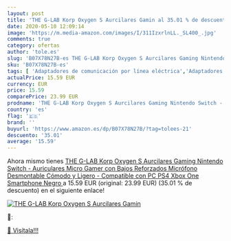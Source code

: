 ```yaml
---
layout: post
title: 'THE G-LAB Korp Oxygen S Aurcilares Gamin al 35.01 % de descuento'
date: 2020-05-10 12:09:14
image: 'https://m.media-amazon.com/images/I/311IzxrlnLL._SL400_.jpg'
comments: true
category: ofertas
author: 'tole.es'
slug: 'B07X78N27B-es THE G-LAB Korp Oxygen S Aurcilares Gaming Nintendo Switch...'
sku: 'B07X78N27B-es'
tags: [ 'Adaptadores de comunicación por línea eléctrica','Adaptadores de red','Dispositivos de red','Informática','nintendo','ps4','xbox', ]
actualPrice: 15.59 EUR
currency: EUR
price: 15.59
comparePrice: 23.99 EUR
prodname: 'THE G-LAB Korp Oxygen S Aurcilares Gaming Nintendo Switch - Auriculares Micro Gamer con Bajos Reforzados  Micrófono Desmontable  Cómodo y Ligero - Compatible con PC  PS4  Xbox One  Smartphone  Negro '
country: 'es'
flag: '🇪🇸'
brand: ''
buyurl: 'https://www.amazon.es/dp/B07X78N27B/?tag=tolees-21'
descuento: '35.01'
average: '15.59'
---
```


Ahora mismo tienes [THE G-LAB Korp Oxygen S Aurcilares Gaming Nintendo Switch - Auriculares Micro Gamer con Bajos Reforzados  Micrófono Desmontable  Cómodo y Ligero - Compatible con PC  PS4  Xbox One  Smartphone  Negro ](https://www.amazon.es/dp/B07X78N27B/?tag=tolees-21) a 15.59 EUR (original: 23.99 EUR) (35.01 %  de descuento) en el siguiente enlace!

[![THE G-LAB Korp Oxygen S Aurcilares Gamin](https://m.media-amazon.com/images/I/311IzxrlnLL._SL400_.jpg)](https://www.amazon.es/dp/B07X78N27B/?tag=tolees-21)

🔎:


[🛒 Visítala!!!](https://www.amazon.es/dp/B07X78N27B/?tag=tolees-21)
